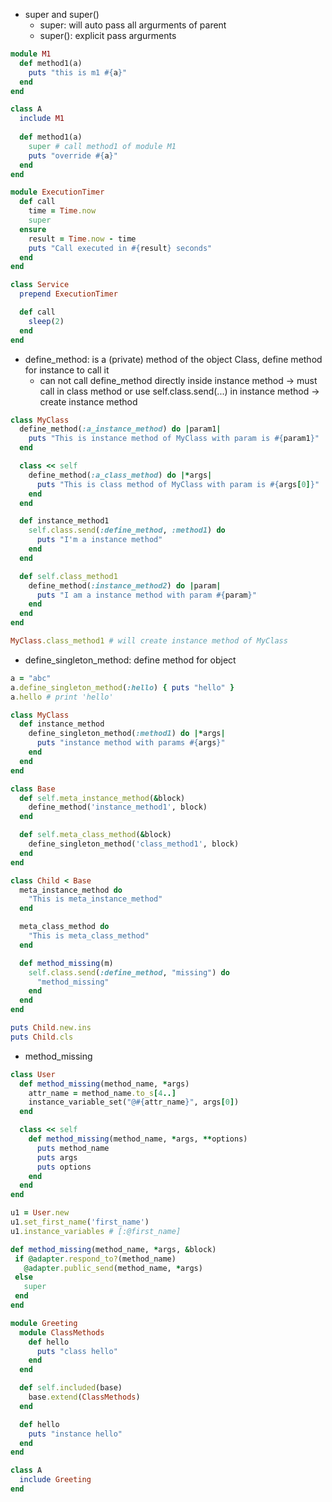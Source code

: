 - super and super()
  + super: will auto pass all argurments of parent
  + super(): explicit pass argurments

``` ruby
module M1
  def method1(a)
    puts "this is m1 #{a}"
  end  
end

class A
  include M1
  
  def method1(a)
    super # call method1 of module M1
    puts "override #{a}"
  end  
end 
```

``` ruby
module ExecutionTimer
  def call
    time = Time.now
    super
  ensure
    result = Time.now - time
    puts "Call executed in #{result} seconds"
  end
end

class Service
  prepend ExecutionTimer

  def call
    sleep(2)
  end
end
```

- define_method: is a (private) method of the object Class, define method for instance to call it
  + can not call define_method directly inside instance method -> must call in class method or use self.class.send(...) in instance method -> create instance method
``` ruby
class MyClass
  define_method(:a_instance_method) do |param1|
    puts "This is instance method of MyClass with param is #{param1}"
  end

  class << self
    define_method(:a_class_method) do |*args|
      puts "This is class method of MyClass with param is #{args[0]}"
    end
  end

  def instance_method1
    self.class.send(:define_method, :method1) do
      puts "I'm a instance method"
    end
  end

  def self.class_method1
    define_method(:instance_method2) do |param|
      puts "I am a instance method with param #{param}"
    end
  end
end

MyClass.class_method1 # will create instance method of MyClass
```

- define_singleton_method: define method for object
``` ruby
a = "abc"
a.define_singleton_method(:hello) { puts "hello" }
a.hello # print 'hello'
```

``` ruby
class MyClass
  def instance_method
    define_singleton_method(:method1) do |*args|
      puts "instance method with params #{args}"
    end
  end
end
```

``` ruby
class Base
  def self.meta_instance_method(&block)
    define_method('instance_method1', block)
  end

  def self.meta_class_method(&block)
    define_singleton_method('class_method1', block)
  end
end

class Child < Base
  meta_instance_method do
    "This is meta_instance_method"
  end

  meta_class_method do
    "This is meta_class_method"
  end

  def method_missing(m)
    self.class.send(:define_method, "missing") do
      "method_missing"
    end
  end
end

puts Child.new.ins
puts Child.cls
```

- method_missing
``` ruby
class User
  def method_missing(method_name, *args)
    attr_name = method_name.to_s[4..]
    instance_variable_set("@#{attr_name}", args[0])
  end

  class << self
    def method_missing(method_name, *args, **options)
      puts method_name
      puts args
      puts options
    end
  end
end

u1 = User.new
u1.set_first_name('first_name')
u1.instance_variables # [:@first_name]
```

``` ruby
def method_missing(method_name, *args, &block)
 if @adapter.respond_to?(method_name)
   @adapter.public_send(method_name, *args)
 else
   super
 end
end
```

``` ruby
module Greeting
  module ClassMethods
    def hello
      puts "class hello"
    end
  end

  def self.included(base)
    base.extend(ClassMethods)
  end

  def hello
    puts "instance hello"
  end
end

class A
  include Greeting
end
```
